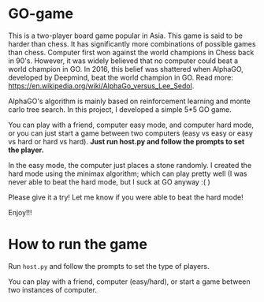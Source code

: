 # GO-game
This is a two-player board game popular in Asia. This game is said to be harder than chess. It has significantly more combinations of possible games than chess.
Computer first won against the world champions in Chess back in 90's. However, it was widely believed that no computer could beat a world champion in GO. In 2016, this belief was shattered when
AlphaGO, developed by Deepmind, beat the world champion in GO. Read more: https://en.wikipedia.org/wiki/AlphaGo_versus_Lee_Sedol.

AlphaGO's algorithm is mainly based on reinforcement learning and monte carlo tree search. In this project, I developed a simple 5*5 GO game.

You can play with a friend, computer easy mode, and computer hard mode, or you can just start a game between two computers (easy vs easy or easy vs hard or hard vs hard). __Just run host.py and follow the prompts to set the player.__

In the easy mode, the computer just places a stone randomly. I created the hard mode using the minimax algorithm; which can play pretty well (I was never able to beat the hard mode, but I suck at GO anyway :( )

Please give it a try! Let me know if you were able to beat the hard mode!

Enjoy!!!

# How to run the game

Run `host.py` and follow the prompts to set the type of players.

You can play with a friend, computer (easy/hard), or start a game between two instances of computer.

